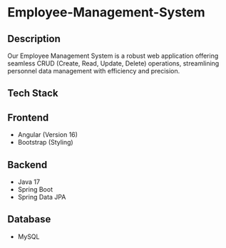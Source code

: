 # Employee-Management-System

## Description
Our Employee Management System is a robust web application offering seamless CRUD (Create, Read, Update, Delete) operations, streamlining personnel data management with efficiency and precision.

## Tech Stack

## Frontend
- Angular (Version 16)
- Bootstrap (Styling)
  
## Backend
- Java 17
- Spring Boot
- Spring Data JPA
## Database
- MySQL

  
